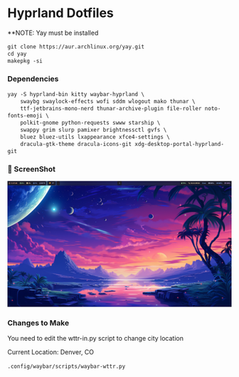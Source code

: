 # Hyprland Dotfiles

**NOTE: Yay must be installed 

```
git clone https://aur.archlinux.org/yay.git
cd yay
makepkg -si
```


### Dependencies 

```
yay -S hyprland-bin kitty waybar-hyprland \
    swaybg swaylock-effects wofi sddm wlogout mako thunar \
    ttf-jetbrains-mono-nerd thunar-archive-plugin file-roller noto-fonts-emoji \
    polkit-gnome python-requests swww starship \
    swappy grim slurp pamixer brightnessctl gvfs \
    bluez bluez-utils lxappearance xfce4-settings \
    dracula-gtk-theme dracula-icons-git xdg-desktop-portal-hyprland-git
```

### 🐜 ScreenShot

![](./assets/swappy-20231030_113753.png)


### Changes to Make

You need to edit the wttr-in.py script to change city location

Current Location: Denver, CO

`.config/waybar/scripts/waybar-wttr.py`
